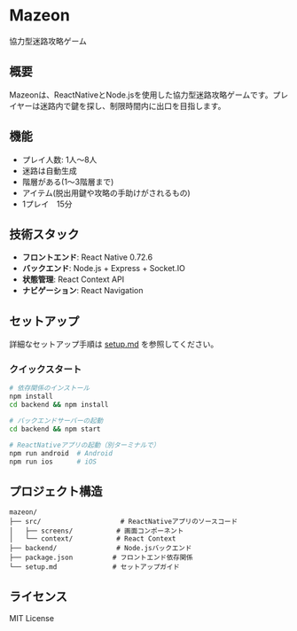 # Mazeon

協力型迷路攻略ゲーム

## 概要
Mazeonは、ReactNativeとNode.jsを使用した協力型迷路攻略ゲームです。プレイヤーは迷路内で鍵を探し、制限時間内に出口を目指します。

## 機能
- プレイ人数: 1人〜8人
- 迷路は自動生成
- 階層がある(1〜3階層まで)
- アイテム(脱出用鍵や攻略の手助けがされるもの)
- 1プレイ　15分

## 技術スタック
- **フロントエンド**: React Native 0.72.6
- **バックエンド**: Node.js + Express + Socket.IO
- **状態管理**: React Context API
- **ナビゲーション**: React Navigation

## セットアップ
詳細なセットアップ手順は [setup.md](./setup.md) を参照してください。

### クイックスタート
```bash
# 依存関係のインストール
npm install
cd backend && npm install

# バックエンドサーバーの起動
cd backend && npm start

# ReactNativeアプリの起動（別ターミナルで）
npm run android  # Android
npm run ios      # iOS
```

## プロジェクト構造
```
mazeon/
├── src/                    # ReactNativeアプリのソースコード
│   ├── screens/           # 画面コンポーネント
│   └── context/           # React Context
├── backend/               # Node.jsバックエンド
├── package.json          # フロントエンド依存関係
└── setup.md              # セットアップガイド
```

## ライセンス
MIT License